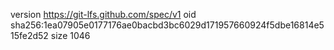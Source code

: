version https://git-lfs.github.com/spec/v1
oid sha256:1ea07905e0177176ae0bacbd3bc6029d171957660924f5dbe16814e515fe2d52
size 1046
